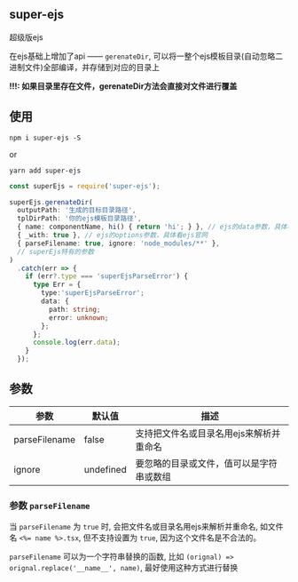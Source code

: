 ## super-ejs

超级版ejs

在ejs基础上增加了api —— `gerenateDir`, 可以将一整个ejs模板目录(自动忽略二进制文件)全部编译，并存储到对应的目录上

**!!!: 如果目录里存在文件，gerenateDir方法会直接对文件进行覆盖**

## 使用

```npm i super-ejs -S```

or

```yarn add super-ejs```

```typescript
const superEjs = require('super-ejs');

superEjs.gerenateDir(
  outputPath: '生成的目标目录路径',
  tplDirPath: '你的ejs模板目录路径',
  { name: componentName, hi() { return 'hi'; } }, // ejs的data参数，具体看ejs官网
  { _with: true }, // ejs的options参数，具体看ejs官网
  { parseFilename: true, ignore: 'node_modules/**' },
  // superEjs特有的参数
)
  .catch(err => {
    if (err?.type === 'superEjsParseError') {
      type Err = {
        type:'superEjsParseError';
        data: {
          path: string;
          error: unknown;
        };
      };
      console.log(err.data);
    }
  });
```

## 参数

| 参数 | 默认值 | 描述 |
|  -  | -  | -  |
| parseFilename | false | 支持把文件名或目录名用ejs来解析并重命名 |
| ignore | undefined | 要忽略的目录或文件，值可以是字符串或数组

### 参数 `parseFilename`

当 `parseFilename` 为 `true` 时, 会把文件名或目录名用ejs来解析并重命名, 如文件名 `<%= name %>.tsx`, 但不支持设置为 `true`, 因为这个文件名是不合法的。

`parseFilename` 可以为一个字符串替换的函数, 比如 `(orignal) => orignal.replace('__name__', name)`, 最好使用这种方式进行替换
